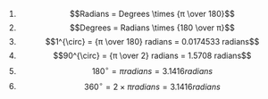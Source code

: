 1. $$Radians = Degrees \times {π \over 180}$$
2. $$Degrees = Radians \times {180 \over π}$$
3. $$1^{\circ} = {π \over 180} radians = 0.0174533 radians$$
4. $$90^{\circ} = {π \over 2} radians = 1.5708 radians$$
5. $$180^{\circ} = π radians = 3.1416 radians$$
6. $$360^{\circ} = 2 \times π radians = 3.1416 radians$$
